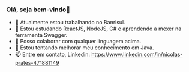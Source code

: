 ### Olá, seja bem-vindo👋

- 🔭 Atualmente estou trabalhando no Banrisul.
- 🌱 Estou estudando ReactJS, NodeJS, C# e aprendendo a mexer na ferramenta Swagger.
- 👯 Posso colaborar com qualquer linguagem acima.
- 🤔 Estou tentando melhorar meu conhecimento em Java.
- 📫 Entre em contato, Linkedin: https://www.linkedin.com/in/nícolas-prates-471881149


